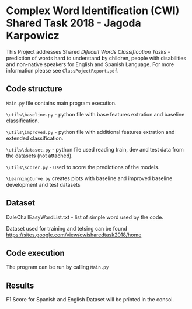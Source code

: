 # Complex Word Identification (CWI) Shared Task 2018 - Jagoda Karpowicz

This Project addresses Shared *Difiicult Words Classification Tasks* - prediction of words hard to understand by children, people with disabilities and non-native speakers for English and Spanish Language. For more information please see `ClassPojectReport.pdf`.


## Code structure

`Main.py` file contains main program execution.

`\utils\baseline.py` - python file with base features extration and baseline classification.

`\utils\improved.py` - python file with additional features extration and extended classification.

`\utils\dataset.py` - python file used reading train, dev and test data from the datasets (not attached).

`\utils\scorer.py` - used to score the predictions of the models.

`\LearningCurve.py` creates plots with baseline and improved baseline development and test datasets

## Dataset 

DaleChallEasyWordList.txt - list of simple word used by the code.

Dataset used for training and tetsing can be found https://sites.google.com/view/cwisharedtask2018/home


## Code execution

The program can be run by calling `Main.py`

## Results

F1 Score for Spanish and English Dataset will be printed in the consol.
